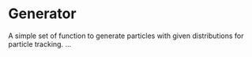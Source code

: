 # Generator

A simple set of function to generate particles with given distributions for
particle tracking.
 ...
